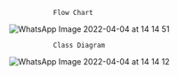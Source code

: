                Flow Chart
          
![WhatsApp Image 2022-04-04 at 14 14 51](https://user-images.githubusercontent.com/87416068/161508100-874cae7e-db91-402e-a900-bb4e03e7436d.jpeg)

               Class Diagram
 
![WhatsApp Image 2022-04-04 at 14 14 12](https://user-images.githubusercontent.com/87416068/161508211-d0a61f1f-d2cb-43e6-8343-331c34f1dd06.jpeg)
